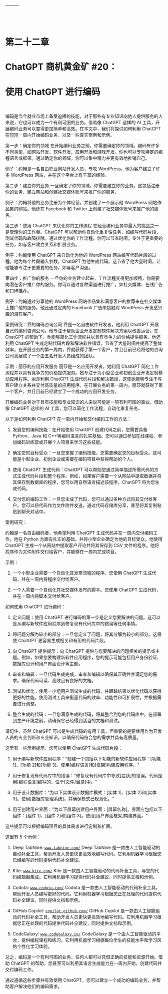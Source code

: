 | ![图片](img/chapter_title_corner_decoration_left.png) |  | ![图片](img/chapter_title_corner_decoration_right.png) |
| --- | --- | --- |

![图片](img/chapter_title_above.png)

# 第二十二章

# ChatGPT 商机黄金矿 #20：

# 使用 ChatGPT 进行编码

![图片](img/chapter_title_below.png)

编码是当今就业市场上备受追捧的技能，对于那些有专业知识向他人提供服务的人来说，它也可以成为一个有利可图的业务。借助像 ChatGPT 这样的 AI 工具，开展编码业务可以变得更加简单和高效。在本文中，我们将探讨如何利用 ChatGPT 在短短一周内开始编码业务，以及一些真实案例和示例。

第一步：确定你的领域 在开始编码业务之前，你需要确定你的领域。编码有许多不同类型，如网站开发、软件开发、应用开发和游戏开发。你也可以专攻特定的编程语言或框架。通过确定你的领域，你可以集中精力并更有效地推销自己。

例子：约翰是一名自由职业网站开发人员，专攻 WordPress。他为客户建立了许多 WordPress 网站，并在这个平台上有丰富的经验。

第二步：建立你的业务 一旦确定了你的领域，你需要建立你的业务。这包括注册你的业务、建立网站和创建社交媒体账号来推广你的服务。

例子：约翰将他的业务注册为个体经营，并创建了一个展示他 WordPress 网站作品集的网站。他还在 Facebook 和 Twitter 上创建了社交媒体账号来推广他的服务。

第三步：使用 ChatGPT 来优化你的工作流程 在经营编码业务中最大的挑战之一是管理你的工作量。ChatGPT 可以帮助你自动化重复性任务，如编写代码片段、测试代码和故障排除。通过优化你的工作流程，你可以节省时间，专注于更重要的任务，如与客户建立关系和扩展业务。

例子：约翰使用 ChatGPT 来自动化为他的 WordPress 网站编写代码片段的过程。他为每个片段输入参数，ChatGPT 为他生成代码。这节省了他大量时间，让他能够专注于更重要的任务，如与客户沟通。

第四步：推广你的服务 一旦你的业务建立起来，工作流程变得更加顺畅，你需要向潜在客户推广你的服务。你可以通过各种渠道进行推广，如社交媒体、在线广告和口碑推荐。

例子：约翰通过分享他的 WordPress 网站作品集和满意客户的推荐来在社交媒体上推广他的服务。他还通过定向的 Facebook 广告来接触对 WordPress 开发感兴趣的潜在客户。

案例研究：乔的编码咨询公司 乔是一名自由软件开发者，他利用 ChatGPT 开展自己的编码咨询公司。他专注于帮助企业开发定制软件解决方案以改善运营。在 ChatGPT 的帮助下，乔能够简化工作流程并以具有竞争力的价格提供服务。他还利用 ChatGPT 生成定制代码片段和解决软件错误，节省了大量时间并提高了整体效率。在开展业务的第一周内，乔就获得了第一个客户，并且目前已经将他的咨询公司发展成了一个由五名开发人员组成的团队。

示例：丽莎的应用开发服务 丽莎是一名应用开发者，她利用 ChatGPT 简化工作流程并以具有竞争力的价格提供服务。她专注于为小型企业和初创企业开发定制移动应用程序。丽莎利用 ChatGPT 生成代码片段和解决错误，这使她能够专注于与客户建立关系并交付高质量的应用程序。在开展业务的第一周内，丽莎就获得了第一个客户，并且目前已经建立了一个成功的应用开发业务。

开展编码业务对于具有技能和专业知识的人来说可能是一项有利可图的事业。借助像 ChatGPT 这样的 AI 工具，您可以简化工作流程，自动化重复任务。

以下是如何利用 ChatGPT 在一周内开始和交付编码工作的方法：

1.  发展您的编码技能：在开始使用 ChatGPT 创建代码之前，您需要具备 Python、Java 和 C++等编码语言的扎实基础。您可以通过参加在线课程、参加编码训练营或开展个人项目来学习这些技能。

1.  确定您的目标受众：一旦您掌握了编码技能，您需要确定您的目标受众。这可能是小型企业、初创企业或需要在编码项目中获得帮助的个人。

1.  使用 ChatGPT 生成代码：ChatGPT 可以帮助您通过简单描述所需代码的方式生成代码片段和整个程序。例如，如果客户需要一个从网站中提取数据并将其保存到数据库的程序，您可以用自然语言描述该程序，ChatGPT 将为您生成代码。

1.  交付您的编码工作：一旦您生成了代码，您可以通过多种方式将其交付给客户。您可以将代码作为文件附件发送，通过代码存储库分享，甚至将其复制粘贴到聊天对话中。

案例研究：

约翰是一名自由编码者，他希望利用 ChatGPT 生成代码并在一周内交付编码工作。他在 Python 方面有扎实的基础，并将小型企业确定为他的目标受众。他使用 ChatGPT 生成一个从网站中提取客户评论并将其保存到 CSV 文件的程序。他将程序作为文件附件交付给客户，并能够在一周内完成项目。

示例：

1.  一个小型企业需要一个自动化其发票流程的程序。您使用 ChatGPT 生成代码，并在一周内将程序交付给客户。

1.  一个人需要一个自动化其社交媒体发布的脚本。您使用 ChatGPT 生成代码，并在一周内将脚本交付给客户。

如何使用 ChatGPT 进行编码：

1.  定义问题：使用 ChatGPT 进行编码的第一步是定义您要解决的问题。这可以是从编写新软件应用程序到修复现有代码库中的错误等任何事情。

1.  将问题分解为较小的部分：一旦您定义了问题，将其分解为较小的部分。这将使 ChatGPT 更容易生成相关和有用的代码片段。

1.  向 ChatGPT 提供提示：向 ChatGPT 提供与您要解决的问题相关的提示或主题。例如，如果您要构建新软件应用程序，您的提示可能包括用户身份验证、数据库设计和用户界面设计等主题。

1.  审查和编辑：一旦代码生成完成，审查和编辑以确保其正确性并满足您的需求。确保代码可读、高效且有良好的文档。

1.  测试和优化：使用一小组用户测试生成的代码，并跟踪结果以优化代码以获得更好的性能。使用测试工具来衡量代码的效率、功能性和可扩展性，并根据需要进行调整。

1.  整合生成的代码：一旦您满意生成的代码，将其整合到您的代码库中。在部署到生产环境之前，请确保它已经得到适当的文档和测试。

请记住，虽然 ChatGPT 可以是生成代码的有用工具，但重要的是要使用作为开发人员的专业判断和专业知识，以确保代码符合您的需求并具有高质量。

这里有一些示例提示，您可以使用 ChatGPT 生成代码片段：

1.  用于编写新软件应用程序："创建一个包括以下功能的新软件应用程序：[功能 1]、[功能 2]和[功能 3]。使用[编程语言]和[框架]构建应用程序。"

1.  用于修复现有代码库中的错误："修复现有代码库中导致[症状]的错误。代码是用[编程语言]编写的，位于[文件/目录]中。"

1.  用于设计数据库："为以下实体设计数据库模式：[实体 1]、[实体 2]和[实体 3]。使用[数据库管理系统]，并确保模式已规范化。"

1.  用于创建用户界面："为以下屏幕创建用户界面：[屏幕名称]。界面应包括以下组件：[组件 1]、[组件 2]和[组件 3]。使用[用户界面框架]构建界面。"

这些提示可以根据编码项目的具体需求进行定制和扩展。

这里有 5 个示例：

1.  Deep TabNine: [`www.tabnine.com/`](https://www.tabnine.com/) Deep TabNine 是一款由人工智能驱动的自动补全工具，帮助开发人员更快更高效地编写代码。它利用机器学习根据您已经编写的代码提供代码补全建议。

1.  Kite: [`www.kite.com/`](https://www.kite.com/) Kite 是一款由人工智能驱动的代码补全工具，与您的代码编辑器集成。它利用机器学习提供代码补全建议，同时提供文档和示例。

1.  Codota: [`www.codota.com/`](https://www.codota.com/) Codota 是一款由人工智能驱动的代码补全工具，帮助开发人员编写更好的代码。它利用机器学习根据您正在处理的代码提供代码补全建议，同时提供文档和示例。

1.  GitHub Copilot: [`copilot.github.com/`](https://copilot.github.com/) GitHub Copilot 是一款由人工智能驱动的代码补全工具，帮助开发人员更快更高效地编写代码。它利用机器学习根据您正在处理的代码提供代码补全建议，同时提供文档和示例。

1.  CodeGalaxy: [`www.codegalaxy.io/`](https://www.codegalaxy.io/) CodeGalaxy 是一个由人工智能驱动的平台，提供编程课程和练习。它利用机器学习根据每位学生的技能水平和学习风格个性化学习体验。

总之，编码是一个有利可图的业务，任何人都可以凭借正确的技能和资源开始。借助 ChatGPT 的帮助，您甚至可以利用其语言生成能力在一周内开始，创建代码并交付编码工作。

通过遵循这些步骤并有效使用 ChatGPT，您可以建立一个成功的编码业务，并帮助客户解决他们的编码需求。
